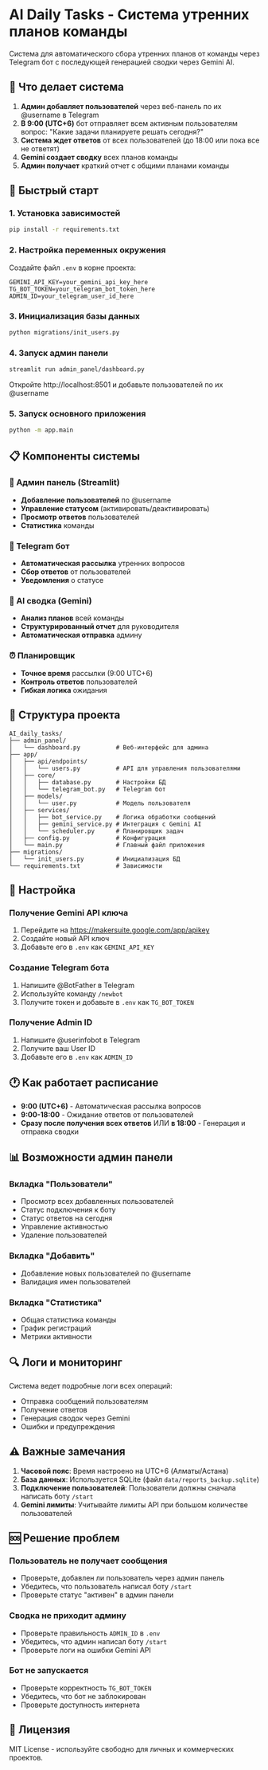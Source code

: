 # AI Daily Tasks - Система утренних планов команды

Система для автоматического сбора утренних планов от команды через Telegram бот с последующей генерацией сводки через Gemini AI.

## 🎯 Что делает система

1. **Админ добавляет пользователей** через веб-панель по их @username в Telegram
2. **В 9:00 (UTC+6)** бот отправляет всем активным пользователям вопрос: "Какие задачи планируете решать сегодня?"
3. **Система ждет ответов** от всех пользователей (до 18:00 или пока все не ответят)
4. **Gemini создает сводку** всех планов команды
5. **Админ получает** краткий отчет с общими планами команды

## 🚀 Быстрый старт

### 1. Установка зависимостей
```bash
pip install -r requirements.txt
```

### 2. Настройка переменных окружения
Создайте файл `.env` в корне проекта:
```env
GEMINI_API_KEY=your_gemini_api_key_here
TG_BOT_TOKEN=your_telegram_bot_token_here
ADMIN_ID=your_telegram_user_id_here
```

### 3. Инициализация базы данных
```bash
python migrations/init_users.py
```

### 4. Запуск админ панели
```bash
streamlit run admin_panel/dashboard.py
```
Откройте http://localhost:8501 и добавьте пользователей по их @username

### 5. Запуск основного приложения
```bash
python -m app.main
```

## 📋 Компоненты системы

### 🔧 Админ панель (Streamlit)
- **Добавление пользователей** по @username
- **Управление статусом** (активировать/деактивировать)
- **Просмотр ответов** пользователей
- **Статистика** команды

### 🤖 Telegram бот
- **Автоматическая рассылка** утренних вопросов
- **Сбор ответов** от пользователей
- **Уведомления** о статусе

### 🧠 AI сводка (Gemini)
- **Анализ планов** всей команды
- **Структурированный отчет** для руководителя
- **Автоматическая отправка** админу

### ⏰ Планировщик
- **Точное время** рассылки (9:00 UTC+6)
- **Контроль ответов** пользователей
- **Гибкая логика** ожидания

## 📁 Структура проекта

```
AI_daily_tasks/
├── admin_panel/
│   └── dashboard.py          # Веб-интерфейс для админа
├── app/
│   ├── api/endpoints/
│   │   └── users.py          # API для управления пользователями
│   ├── core/
│   │   ├── database.py       # Настройки БД
│   │   └── telegram_bot.py   # Telegram бот
│   ├── models/
│   │   └── user.py           # Модель пользователя
│   ├── services/
│   │   ├── bot_service.py    # Логика обработки сообщений
│   │   ├── gemini_service.py # Интеграция с Gemini AI
│   │   └── scheduler.py      # Планировщик задач
│   ├── config.py             # Конфигурация
│   └── main.py               # Главный файл приложения
├── migrations/
│   └── init_users.py         # Инициализация БД
└── requirements.txt          # Зависимости
```

## 🔐 Настройка

### Получение Gemini API ключа
1. Перейдите на https://makersuite.google.com/app/apikey
2. Создайте новый API ключ
3. Добавьте его в `.env` как `GEMINI_API_KEY`

### Создание Telegram бота
1. Напишите @BotFather в Telegram
2. Используйте команду `/newbot`
3. Получите токен и добавьте в `.env` как `TG_BOT_TOKEN`

### Получение Admin ID
1. Напишите @userinfobot в Telegram
2. Получите ваш User ID
3. Добавьте его в `.env` как `ADMIN_ID`

## 🕐 Как работает расписание

- **9:00 (UTC+6)** - Автоматическая рассылка вопросов
- **9:00-18:00** - Ожидание ответов от пользователей
- **Сразу после получения всех ответов** ИЛИ **в 18:00** - Генерация и отправка сводки

## 📊 Возможности админ панели

### Вкладка "Пользователи"
- Просмотр всех добавленных пользователей
- Статус подключения к боту
- Статус ответов на сегодня
- Управление активностью
- Удаление пользователей

### Вкладка "Добавить"
- Добавление новых пользователей по @username
- Валидация имен пользователей

### Вкладка "Статистика"
- Общая статистика команды
- График регистраций
- Метрики активности

## 🔍 Логи и мониторинг

Система ведет подробные логи всех операций:
- Отправка сообщений пользователям
- Получение ответов
- Генерация сводок через Gemini
- Ошибки и предупреждения

## ⚠️ Важные замечания

1. **Часовой пояс**: Время настроено на UTC+6 (Алматы/Астана)
2. **База данных**: Используется SQLite (файл `data/reports_backup.sqlite`)
3. **Подключение пользователей**: Пользователи должны сначала написать боту `/start`
4. **Gemini лимиты**: Учитывайте лимиты API при большом количестве пользователей

## 🆘 Решение проблем

### Пользователь не получает сообщения
- Проверьте, добавлен ли пользователь через админ панель
- Убедитесь, что пользователь написал боту `/start`
- Проверьте статус "активен" в админ панели

### Сводка не приходит админу
- Проверьте правильность `ADMIN_ID` в `.env`
- Убедитесь, что админ написал боту `/start`
- Проверьте логи на ошибки Gemini API

### Бот не запускается
- Проверьте корректность `TG_BOT_TOKEN`
- Убедитесь, что бот не заблокирован
- Проверьте доступность интернета

## 📝 Лицензия

MIT License - используйте свободно для личных и коммерческих проектов. 